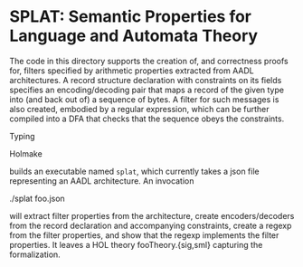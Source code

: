 SPLAT: Semantic Properties for Language and Automata Theory
===========================================================

The code in this directory supports the creation of, and correctness
proofs for, filters specified by arithmetic properties extracted from
AADL architectures. A record structure declaration with constraints on
its fields specifies an encoding/decoding pair that maps a record of
the given type into (and back out of) a sequence of bytes. A filter
for such messages is also created, embodied by a regular expression,
which can be further compiled into a DFA that checks that the sequence
obeys the constraints.

Typing

   Holmake

builds an executable named `splat`, which currently takes a json file
representing an AADL architecture. An invocation

   ./splat foo.json

will extract filter properties from the architecture, create
encoders/decoders from the record declaration and accompanying
constraints, create a regexp from the filter properties, and show that
the regexp implements the filter properties. It leaves a HOL theory
fooTheory.{sig,sml} capturing the formalization.

